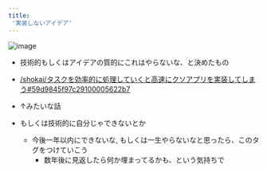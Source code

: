 ```yaml
---
title:
 '実装しないアイデア'
---
```


![image](https://gyazo.com/26187b6cf6e1da4b2e386d44725924ec/thumb/1000)


- 技術的もしくはアイデアの質的にこれはやらないな、と決めたもの

- [/shokai/タスクを効率的に処理していくと高速にクソアプリを実装してしまう#59d9845f97c29100005622b7](https://scrapbox.io/shokai/タスクを効率的に処理していくと高速にクソアプリを実装してしまう#59d9845f97c29100005622b7)
- ↑みたいな話
- もしくは技術的に自分じゃできないとか
    - 今後一年以内にできないな, もしくは一生やらないなと思ったら、このタグをつけていこう
        - 数年後に見返したら何か埋まってるかも、という気持ちで
